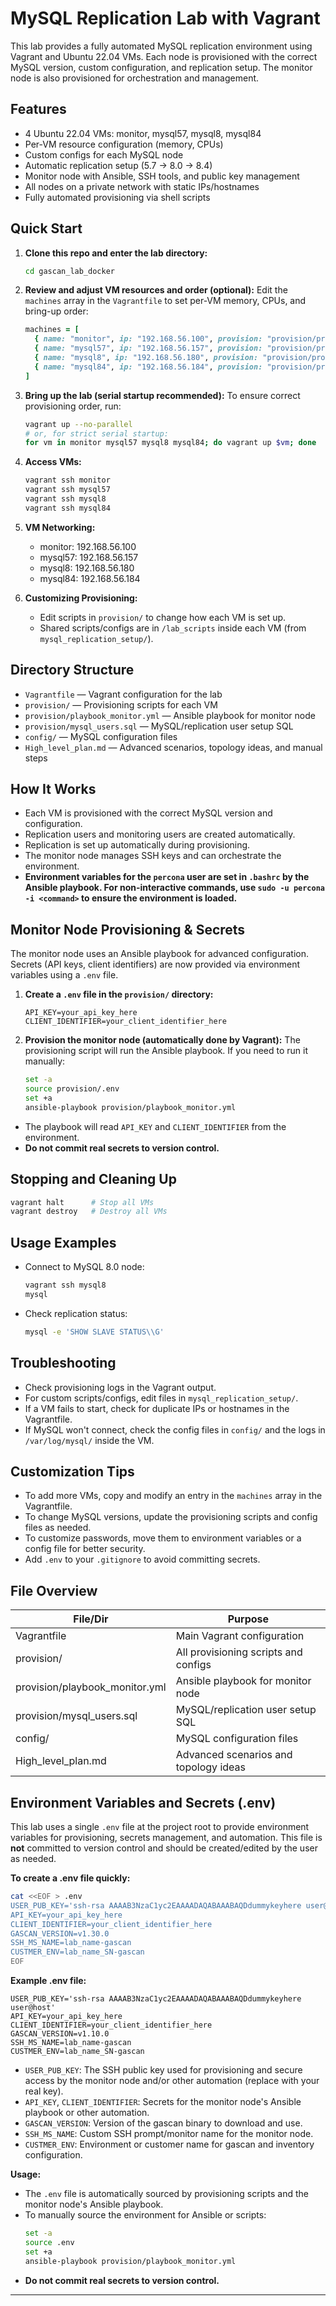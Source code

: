 # MySQL Replication Lab with Vagrant

This lab provides a fully automated MySQL replication environment using Vagrant and Ubuntu 22.04 VMs. Each node is provisioned with the correct MySQL version, custom configuration, and replication setup. The monitor node is also provisioned for orchestration and management.

## Features
- 4 Ubuntu 22.04 VMs: monitor, mysql57, mysql8, mysql84
- Per-VM resource configuration (memory, CPUs)
- Custom configs for each MySQL node
- Automatic replication setup (5.7 → 8.0 → 8.4)
- Monitor node with Ansible, SSH tools, and public key management
- All nodes on a private network with static IPs/hostnames
- Fully automated provisioning via shell scripts

## Quick Start

1. **Clone this repo and enter the lab directory:**
   ```sh
   cd gascan_lab_docker
   ```

2. **Review and adjust VM resources and order (optional):**
   Edit the `machines` array in the `Vagrantfile` to set per-VM memory, CPUs, and bring-up order:
   ```ruby
   machines = [
     { name: "monitor", ip: "192.168.56.100", provision: "provision/provision_monitor.sh", memory: 6144, cpus: 4, order: 1 },
     { name: "mysql57", ip: "192.168.56.157", provision: "provision/provision_mysql57.sh", memory: 512, cpus: 2, order: 2 },
     { name: "mysql8", ip: "192.168.56.180", provision: "provision/provision_mysql8.sh", memory: 512, cpus: 2, order: 3 },
     { name: "mysql84", ip: "192.168.56.184", provision: "provision/provision_mysql84.sh", memory: 512, cpus: 2, order: 4 }
   ]
   ```

3. **Bring up the lab (serial startup recommended):**
   To ensure correct provisioning order, run:
   ```sh
   vagrant up --no-parallel
   # or, for strict serial startup:
   for vm in monitor mysql57 mysql8 mysql84; do vagrant up $vm; done
   ```

4. **Access VMs:**
   ```sh
   vagrant ssh monitor
   vagrant ssh mysql57
   vagrant ssh mysql8
   vagrant ssh mysql84
   ```

5. **VM Networking:**
   - monitor: 192.168.56.100
   - mysql57: 192.168.56.157
   - mysql8:  192.168.56.180
   - mysql84: 192.168.56.184

6. **Customizing Provisioning:**
   - Edit scripts in `provision/` to change how each VM is set up.
   - Shared scripts/configs are in `/lab_scripts` inside each VM (from `mysql_replication_setup/`).

## Directory Structure
- `Vagrantfile` — Vagrant configuration for the lab
- `provision/` — Provisioning scripts for each VM
- `provision/playbook_monitor.yml` — Ansible playbook for monitor node
- `provision/mysql_users.sql` — MySQL/replication user setup SQL
- `config/` — MySQL configuration files
- `High_level_plan.md` — Advanced scenarios, topology ideas, and manual steps

## How It Works
- Each VM is provisioned with the correct MySQL version and configuration.
- Replication users and monitoring users are created automatically.
- Replication is set up automatically during provisioning.
- The monitor node manages SSH keys and can orchestrate the environment.
- **Environment variables for the `percona` user are set in `.bashrc` by the Ansible playbook. For non-interactive commands, use `sudo -u percona -i <command>` to ensure the environment is loaded.**

## Monitor Node Provisioning & Secrets

The monitor node uses an Ansible playbook for advanced configuration. Secrets (API keys, client identifiers) are now provided via environment variables using a `.env` file.

1. **Create a `.env` file in the `provision/` directory:**
   ```env
   API_KEY=your_api_key_here
   CLIENT_IDENTIFIER=your_client_identifier_here
   ```

2. **Provision the monitor node (automatically done by Vagrant):**
   The provisioning script will run the Ansible playbook. If you need to run it manually:
   ```sh
   set -a
   source provision/.env
   set +a
   ansible-playbook provision/playbook_monitor.yml
   ```

- The playbook will read `API_KEY` and `CLIENT_IDENTIFIER` from the environment.
- **Do not commit real secrets to version control.**

## Stopping and Cleaning Up
```sh
vagrant halt      # Stop all VMs
vagrant destroy   # Destroy all VMs
```

## Usage Examples

- Connect to MySQL 8.0 node:
  ```sh
  vagrant ssh mysql8
  mysql
  ```

- Check replication status:
  ```sh
  mysql -e 'SHOW SLAVE STATUS\\G'
  ```

## Troubleshooting
- Check provisioning logs in the Vagrant output.
- For custom scripts/configs, edit files in `mysql_replication_setup/`.
- If a VM fails to start, check for duplicate IPs or hostnames in the Vagrantfile.
- If MySQL won't connect, check the config files in `config/` and the logs in `/var/log/mysql/` inside the VM.

## Customization Tips
- To add more VMs, copy and modify an entry in the `machines` array in the Vagrantfile.
- To change MySQL versions, update the provisioning scripts and config files as needed.
- To customize passwords, move them to environment variables or a config file for better security.
- Add `.env` to your `.gitignore` to avoid committing secrets.

## File Overview
| File/Dir                | Purpose                                      |
|------------------------|----------------------------------------------|
| Vagrantfile            | Main Vagrant configuration                   |
| provision/             | All provisioning scripts and configs         |
| provision/playbook_monitor.yml | Ansible playbook for monitor node      |
| provision/mysql_users.sql      | MySQL/replication user setup SQL       |
| config/                | MySQL configuration files                    |
| High_level_plan.md     | Advanced scenarios and topology ideas        |

## Environment Variables and Secrets (.env)

This lab uses a single `.env` file at the project root to provide environment variables for provisioning, secrets management, and automation. This file is **not** committed to version control and should be created/edited by the user as needed.

**To create a .env file quickly:**
```sh
cat <<EOF > .env
USER_PUB_KEY='ssh-rsa AAAAB3NzaC1yc2EAAAADAQABAAABAQDdummykeyhere user@host'
API_KEY=your_api_key_here
CLIENT_IDENTIFIER=your_client_identifier_here
GASCAN_VERSION=v1.30.0
SSH_MS_NAME=lab_name-gascan
CUSTMER_ENV=lab_name_SN-gascan
EOF
```

**Example .env file:**
```env
USER_PUB_KEY='ssh-rsa AAAAB3NzaC1yc2EAAAADAQABAAABAQDdummykeyhere user@host'
API_KEY=your_api_key_here
CLIENT_IDENTIFIER=your_client_identifier_here
GASCAN_VERSION=v1.10.0
SSH_MS_NAME=lab_name-gascan
CUSTMER_ENV=lab_name_SN-gascan
```
- `USER_PUB_KEY`: The SSH public key used for provisioning and secure access by the monitor node and/or other automation (replace with your real key).
- `API_KEY`, `CLIENT_IDENTIFIER`: Secrets for the monitor node's Ansible playbook or other automation.
- `GASCAN_VERSION`: Version of the gascan binary to download and use.
- `SSH_MS_NAME`: Custom SSH prompt/monitor name for the monitor node.
- `CUSTMER_ENV`: Environment or customer name for gascan and inventory configuration.

**Usage:**
- The `.env` file is automatically sourced by provisioning scripts and the monitor node's Ansible playbook.
- To manually source the environment for Ansible or scripts:
  ```sh
  set -a
  source .env
  set +a
  ansible-playbook provision/playbook_monitor.yml
  ```
- **Do not commit real secrets to version control.**

---